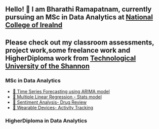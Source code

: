 ## Hello! :wave: I am Bharathi Ramapatnam, currently pursuing an MSc in Data Analytics at [National College of Irealnd](https://www.ncirl.ie/Courses/NCI-Course-Details/course/MSCDAD/)
## Please check out my classroom assessments, project work,some freelance work and HigherDiploma work from [Technological University of the Shannon](https://tus.ie/courses/higher-diploma-in-data-analytics-2-year-p-t/)


### MSc in Data Analytics

- [🔗 Time Series Forecasting using ARIMA model](https://github.com/x23425237/TimeSeries-MultiLinerRegression/blob/main/TimeSeries_CA_x23425237.ipynb)
- [🔗 Multiple Linear Regression - Stats model](https://github.com/x23425237/EDA-Exploratory-Data-Analysis-and-MLR-Multiple-Linear-Regression-/blob/main/EDA_MLR_CA_x23425237.ipynb)
- [🔗 Sentiment Analysis- Drug Review](https://github.com/x23425237/WearableDevices-Sentimentanalysis/blob/main/CA_roberta.ipynb)
- [🔗 Wearable Devices- Activity Tracking](https://github.com/x23425237/WearableDevices-Sentimentanalysis/blob/main/CA_wearableDevices.ipynb)
### HigherDiploma in Data Analytics
